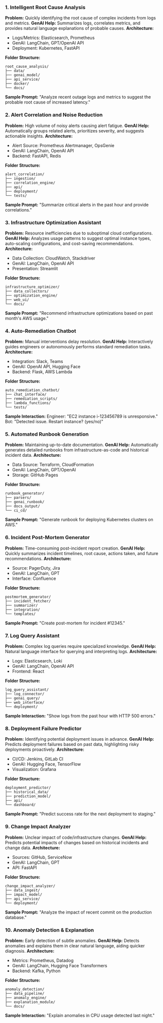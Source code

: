 ### 1. Intelligent Root Cause Analysis

**Problem:** Quickly identifying the root cause of complex incidents from logs and metrics.
**GenAI Help:** Summarizes logs, correlates metrics, and provides natural language explanations of probable causes.
**Architecture:**

* Logs/Metrics: Elasticsearch, Prometheus
* GenAI: LangChain, GPT/OpenAI API
* Deployment: Kubernetes, FastAPI

**Folder Structure:**

```
root_cause_analysis/
├── data/
├── genai_model/
├── api_service/
├── docker/
└── docs/
```

**Sample Prompt:**
"Analyze recent outage logs and metrics to suggest the probable root cause of increased latency."

### 2. Alert Correlation and Noise Reduction

**Problem:** High volume of noisy alerts causing alert fatigue.
**GenAI Help:** Automatically groups related alerts, prioritizes severity, and suggests actionable insights.
**Architecture:**

* Alert Source: Prometheus Alertmanager, OpsGenie
* GenAI: LangChain, OpenAI API
* Backend: FastAPI, Redis

**Folder Structure:**

```
alert_correlation/
├── ingestion/
├── correlation_engine/
├── api/
├── deployment/
└── tests/
```

**Sample Prompt:**
"Summarize critical alerts in the past hour and provide correlations."

### 3. Infrastructure Optimization Assistant

**Problem:** Resource inefficiencies due to suboptimal cloud configurations.
**GenAI Help:** Analyzes usage patterns to suggest optimal instance types, auto-scaling configurations, and cost-saving recommendations.
**Architecture:**

* Data Collection: CloudWatch, Stackdriver
* GenAI: LangChain, OpenAI API
* Presentation: Streamlit

**Folder Structure:**

```
infrastructure_optimizer/
├── data_collectors/
├── optimization_engine/
├── web_ui/
└── docs/
```

**Sample Prompt:**
"Recommend infrastructure optimizations based on past month's AWS usage."

### 4. Auto-Remediation Chatbot

**Problem:** Manual interventions delay resolution.
**GenAI Help:** Interactively guides engineers or autonomously performs standard remediation tasks.
**Architecture:**

* Integration: Slack, Teams
* GenAI: OpenAI API, Hugging Face
* Backend: Flask, AWS Lambda

**Folder Structure:**

```
auto_remediation_chatbot/
├── chat_interface/
├── remediation_scripts/
├── lambda_functions/
└── tests/
```

**Sample Interaction:**
Engineer: "EC2 instance i-123456789 is unresponsive."
Bot: "Detected issue. Restart instance? (yes/no)"

### 5. Automated Runbook Generation

**Problem:** Maintaining up-to-date documentation.
**GenAI Help:** Automatically generates detailed runbooks from infrastructure-as-code and historical incident data.
**Architecture:**

* Data Source: Terraform, CloudFormation
* GenAI: LangChain, GPT/OpenAI
* Storage: GitHub Pages

**Folder Structure:**

```
runbook_generator/
├── parsers/
├── genai_runbook/
├── docs_output/
└── ci_cd/
```

**Sample Prompt:**
"Generate runbook for deploying Kubernetes clusters on AWS."

### 6. Incident Post-Mortem Generator

**Problem:** Time-consuming post-incident report creation.
**GenAI Help:** Quickly summarizes incident timelines, root cause, actions taken, and future recommendations.
**Architecture:**

* Source: PagerDuty, Jira
* GenAI: LangChain, GPT
* Interface: Confluence

**Folder Structure:**

```
postmortem_generator/
├── incident_fetcher/
├── summarizer/
├── integration/
└── templates/
```

**Sample Prompt:**
"Create post-mortem for incident #12345."

### 7. Log Query Assistant

**Problem:** Complex log queries require specialized knowledge.
**GenAI Help:** Natural language interface for querying and interpreting logs.
**Architecture:**

* Logs: Elasticsearch, Loki
* GenAI: LangChain, OpenAI API
* Frontend: React

**Folder Structure:**

```
log_query_assistant/
├── log_connector/
├── genai_query/
├── web_interface/
└── deployment/
```

**Sample Interaction:**
"Show logs from the past hour with HTTP 500 errors."

### 8. Deployment Failure Predictor

**Problem:** Identifying potential deployment issues in advance.
**GenAI Help:** Predicts deployment failures based on past data, highlighting risky deployments proactively.
**Architecture:**

* CI/CD: Jenkins, GitLab CI
* GenAI: Hugging Face, TensorFlow
* Visualization: Grafana

**Folder Structure:**

```
deployment_predictor/
├── historical_data/
├── prediction_model/
├── api/
└── dashboard/
```

**Sample Prompt:**
"Predict success rate for the next deployment to staging."

### 9. Change Impact Analyzer

**Problem:** Unclear impact of code/infrastructure changes.
**GenAI Help:** Predicts potential impacts of changes based on historical incidents and change data.
**Architecture:**

* Sources: GitHub, ServiceNow
* GenAI: LangChain, GPT
* API: FastAPI

**Folder Structure:**

```
change_impact_analyzer/
├── data_ingest/
├── impact_model/
├── api_service/
└── deployment/
```

**Sample Prompt:**
"Analyze the impact of recent commit on the production database."

### 10. Anomaly Detection & Explanation

**Problem:** Early detection of subtle anomalies.
**GenAI Help:** Detects anomalies and explains them in clear natural language, aiding quicker diagnosis.
**Architecture:**

* Metrics: Prometheus, Datadog
* GenAI: LangChain, Hugging Face Transformers
* Backend: Kafka, Python

**Folder Structure:**

```
anomaly_detection/
├── data_pipeline/
├── anomaly_engine/
├── explanation_module/
└── docs/
```

**Sample Interaction:**
"Explain anomalies in CPU usage detected last night."
